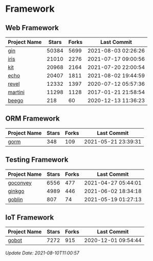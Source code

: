 # Framework

## Web Framework
| Project Name | Stars | Forks | Last Commit |
| ------------ | ----- | ----- | ----------- |
| [gin](https://github.com/gin-gonic/gin) | 50384 | 5699 | 2021-08-03 02:26:26 |
| [iris](https://github.com/kataras/iris) | 21010 | 2276 | 2021-07-17 09:00:56 |
| [kit](https://github.com/go-kit/kit) | 20968 | 2164 | 2021-07-20 22:00:54 |
| [echo](https://github.com/labstack/echo) | 20407 | 1811 | 2021-08-02 19:44:59 |
| [revel](https://github.com/revel/revel) | 12332 | 1397 | 2020-07-12 05:57:36 |
| [martini](https://github.com/go-martini/martini) | 11298 | 1128 | 2017-01-21 21:58:54 |
| [beego](https://github.com/astaxie/beego) | 218 | 60 | 2020-12-13 11:36:23 |

## ORM Framework
| Project Name | Stars | Forks | Last Commit |
| ------------ | ----- | ----- | ----------- |
| [gorm](https://github.com/jinzhu/gorm) | 348 | 109 | 2021-05-21 23:39:31 |

## Testing Framework
| Project Name | Stars | Forks | Last Commit |
| ------------ | ----- | ----- | ----------- |
| [goconvey](https://github.com/smartystreets/goconvey) | 6556 | 477 | 2021-04-27 05:44:01 |
| [ginkgo](https://github.com/onsi/ginkgo) | 4989 | 446 | 2021-06-02 18:34:18 |
| [goblin](https://github.com/franela/goblin) | 807 | 74 | 2021-05-19 01:27:13 |

## IoT Framework
| Project Name | Stars | Forks | Last Commit |
| ------------ | ----- | ----- | ----------- |
| [gobot](https://github.com/hybridgroup/gobot) | 7272 | 915 | 2020-12-01 09:54:44 |

*Update Date: 2021-08-10T11:00:57*